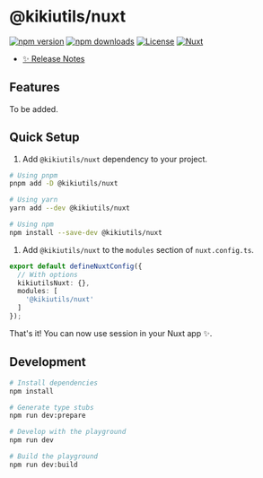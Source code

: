 # @kikiutils/nuxt

[![npm version][npm-version-src]][npm-version-href]
[![npm downloads][npm-downloads-src]][npm-downloads-href]
[![License][license-src]][license-href]
[![Nuxt][nuxt-src]][nuxt-href]

- [✨ Release Notes](/CHANGELOG.md)
<!-- - [🏀 Online playground](https://stackblitz.com/github/your-org/my-module?file=playground%2Fapp.vue) -->
<!-- - [📖 &nbsp;Documentation](https://example.com) -->

## Features

To be added.

## Quick Setup

1. Add `@kikiutils/nuxt` dependency to your project.

```bash
# Using pnpm
pnpm add -D @kikiutils/nuxt

# Using yarn
yarn add --dev @kikiutils/nuxt

# Using npm
npm install --save-dev @kikiutils/nuxt
```

1. Add `@kikiutils/nuxt` to the `modules` section of `nuxt.config.ts`.

```typescript
export default defineNuxtConfig({
  // With options
  kikiutilsNuxt: {},
  modules: [
    '@kikiutils/nuxt'
  ]
});
```

That's it! You can now use session in your Nuxt app ✨.

## Development

```bash
# Install dependencies
npm install

# Generate type stubs
npm run dev:prepare

# Develop with the playground
npm run dev

# Build the playground
npm run dev:build
```

<!-- Badges -->
[npm-version-href]: https://npmjs.com/package/@kikiutils/nuxt
[npm-version-src]: https://img.shields.io/npm/v/@kikiutils/nuxt/latest.svg?style=flat&colorA=18181B&colorB=28CF8D

[npm-downloads-href]: https://npmjs.com/package/@kikiutils/nuxt
[npm-downloads-src]: https://img.shields.io/npm/dm/@kikiutils/nuxt.svg?style=flat&colorA=18181B&colorB=28CF8D

[license-href]: https://npmjs.com/package/@kikiutils/nuxt
[license-src]: https://img.shields.io/npm/l/@kikiutils/nuxt.svg?style=flat&colorA=18181B&colorB=28CF8D

[nuxt-href]: https://nuxt.com
[nuxt-src]: https://img.shields.io/badge/Nuxt-18181B?logo=nuxt.js

